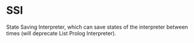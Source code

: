 # SSI
State Saving Interpreter, which can save states of the interpreter between times (will deprecate List Prolog Interpreter).
